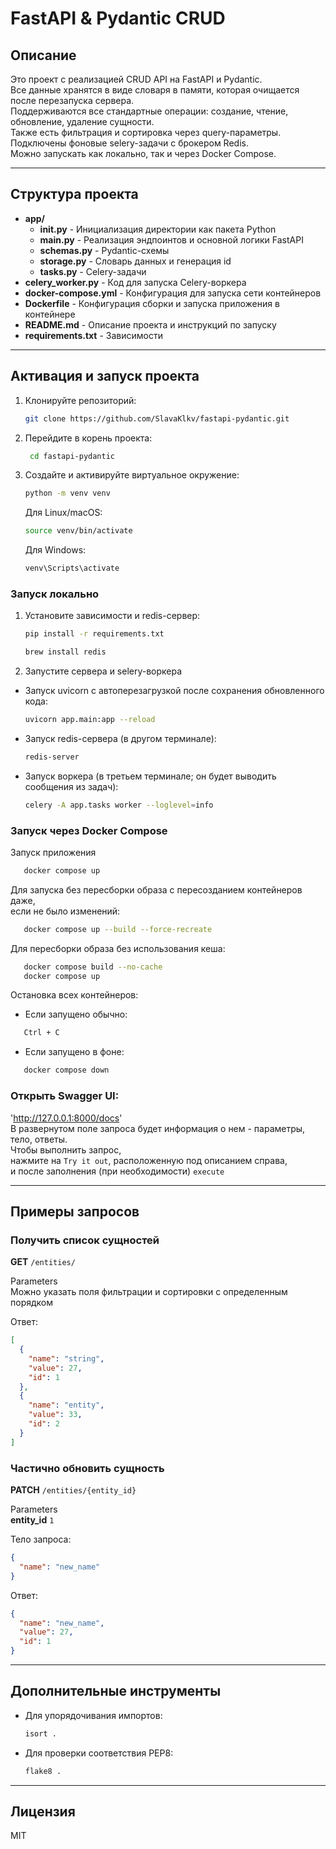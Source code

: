 # FastAPI & Pydantic CRUD

## Описание

Это проект с реализацией CRUD API на FastAPI и Pydantic.  
Все данные хранятся в виде словаря в памяти, которая очищается после перезапуска сервера.  
Поддерживаются все стандартные операции: создание, чтение, обновление, удаление сущности.  
Также есть фильтрация и сортировка через query-параметры.  
Подключены фоновые selery-задачи с брокером Redis.  
Можно запускать как локально, так и через Docker Compose.

---

## Структура проекта

- **app/**
  - **__init__.py**      - Инициализация директории как пакета Python
  - **main.py**          - Реализация эндпоинтов и основной логики FastAPI
  - **schemas.py**       - Pydantic-схемы
  - **storage.py**       - Словарь данных и генерация id
  - **tasks.py**         - Celery-задачи
- **celery_worker.py**   - Код для запуска Celery-воркера
- **docker-compose.yml** - Конфигурация для запуска сети контейнеров
- **Dockerfile**         - Конфигурация сборки и запуска приложения в контейнере
- **README.md**          - Описание проекта и инструкций по запуску
- **requirements.txt**   - Зависимости

---

## Активация и запуск проекта

1. Клонируйте репозиторий:
    ```bash
    git clone https://github.com/SlavaKlkv/fastapi-pydantic.git
    ```
1. Перейдите в корень проекта:
   ```bash
    cd fastapi-pydantic
   ```

2. Создайте и активируйте виртуальное окружение:
    ```bash
    python -m venv venv
    ```
    Для Linux/macOS:
    ```bash
    source venv/bin/activate
    ```
    Для Windows:
    ```bash
    venv\Scripts\activate
    ```
    
### Запуск локально

1. Установите зависимости и redis-сервер:

    ```bash
    pip install -r requirements.txt
    ```
   
    ```bash
    brew install redis
    ```

2. Запустите сервера и selery-воркера

- Запуск uvicorn с автоперезагрузкой после сохранения обновленного кода:
    ```bash
    uvicorn app.main:app --reload
    ```
- Запуск redis-сервера (в другом терминале):
    ```bash
    redis-server
    ```
  
- Запуск воркера (в третьем терминале; он будет выводить сообщения из задач):
    ```bash
    celery -A app.tasks worker --loglevel=info
    ```

### Запуск через Docker Compose

Запуск приложения
    
```bash
   docker compose up
```

Для запуска без пересборки образа с пересозданием контейнеров даже,  
если не было изменений:
```bash
   docker compose up --build --force-recreate
```

Для пересборки образа без использования кеша:
```bash
   docker compose build --no-cache
   docker compose up
```

Остановка всех контейнеров:

- Если запущено обычно:
```bash
   Ctrl + C
```

- Если запущено в фоне:
```bash
   docker compose down
```

### Открыть Swagger UI:
   'http://127.0.0.1:8000/docs'  
   В развернутом поле запроса будет информация о нем - параметры, тело, ответы.  
   Чтобы выполнить запрос,  
   нажмите на `Try it out`, расположенную под описанием справа,  
   и после заполнения (при необходимости) `execute`

---

## Примеры запросов

### Получить список сущностей

**GET** `/entities/`

Parameters  
Можно указать поля фильтрации и сортировки с определенным порядком

Ответ:
```json
[
  {
    "name": "string",
    "value": 27,
    "id": 1
  },
  {
    "name": "entity",
    "value": 33,
    "id": 2
  }
]
```

### Частично обновить сущность

**PATCH** `/entities/{entity_id}`  

Parameters  
**entity_id** `1`  

Тело запроса:
```json
{
  "name": "new_name"
}
```

Ответ:
```json
{
  "name": "new_name",
  "value": 27,
  "id": 1
}
```

---

## Дополнительные инструменты

- Для упорядочивания импортов:
    ```bash
    isort .
    ```

- Для проверки соответствия PEP8:
    ```bash
    flake8 .
    ```
  
---

## Лицензия
MIT
